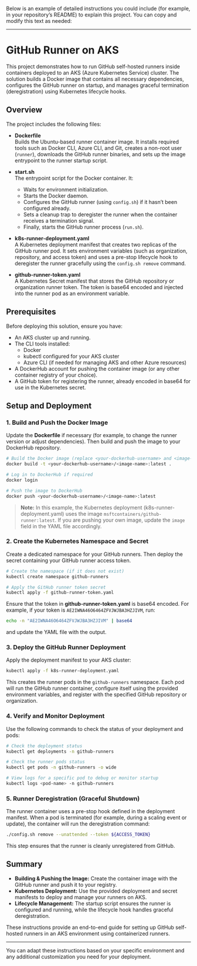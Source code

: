 Below is an example of detailed instructions you could include (for example, in your repository’s README) to explain this project. You can copy and modify this text as needed:

----

# GitHub Runner on AKS

This project demonstrates how to run GitHub self-hosted runners inside containers deployed to an AKS (Azure Kubernetes Service) cluster. The solution builds a Docker image that contains all necessary dependencies, configures the GitHub runner on startup, and manages graceful termination (deregistration) using Kubernetes lifecycle hooks.

## Overview

The project includes the following files:

- **Dockerfile**  
  Builds the Ubuntu-based runner container image. It installs required tools such as Docker CLI, Azure CLI, and Git, creates a non-root user (`runner`), downloads the GitHub runner binaries, and sets up the image entrypoint to the runner startup script.

- **start.sh**  
  The entrypoint script for the Docker container. It:
  - Waits for environment initialization.
  - Starts the Docker daemon.
  - Configures the GitHub runner (using `config.sh`) if it hasn’t been configured already.
  - Sets a cleanup trap to deregister the runner when the container receives a termination signal.
  - Finally, starts the GitHub runner process (`run.sh`).

- **k8s-runner-deployment.yaml**  
  A Kubernetes deployment manifest that creates two replicas of the GitHub runner pod. It sets environment variables (such as organization, repository, and access token) and uses a pre-stop lifecycle hook to deregister the runner gracefully using the `config.sh remove` command.

- **github-runner-token.yaml**  
  A Kubernetes Secret manifest that stores the GitHub repository or organization runner token. The token is base64 encoded and injected into the runner pod as an environment variable.

## Prerequisites

Before deploying this solution, ensure you have:

- An AKS cluster up and running.
- The CLI tools installed:
  - Docker
  - kubectl configured for your AKS cluster
  - Azure CLI (if needed for managing AKS and other Azure resources)
- A DockerHub account for pushing the container image (or any other container registry of your choice).
- A GitHub token for registering the runner, already encoded in base64 for use in the Kubernetes secret.

## Setup and Deployment

### 1. Build and Push the Docker Image

Update the **Dockerfile** if necessary (for example, to change the runner version or adjust dependencies). Then build and push the image to your DockerHub repository.

```bash
# Build the Docker image (replace <your-dockerhub-username> and <image-name> accordingly)
docker build -t <your-dockerhub-username>/<image-name>:latest .

# Log in to DockerHub if required
docker login

# Push the image to DockerHub
docker push <your-dockerhub-username>/<image-name>:latest
```

> **Note:** In this example, the Kubernetes deployment (k8s-runner-deployment.yaml) uses the image `msftcontainers/github-runner:latest`. If you are pushing your own image, update the `image` field in the YAML file accordingly.

### 2. Create the Kubernetes Namespace and Secret

Create a dedicated namespace for your GitHub runners. Then deploy the secret containing your GitHub runner access token.

```bash
# Create the namespace (if it does not exist)
kubectl create namespace github-runners

# Apply the GitHub runner token secret
kubectl apply -f github-runner-token.yaml
```

Ensure that the token in **github-runner-token.yaml** is base64 encoded. For example, if your token is `AE2IWNA46O6464ZFVJWJBA3HZJIVM`, run:

```bash
echo -n "AE2IWNA46O6464ZFVJWJBA3HZJIVM" | base64
```

and update the YAML file with the output.

### 3. Deploy the GitHub Runner Deployment

Apply the deployment manifest to your AKS cluster:

```bash
kubectl apply -f k8s-runner-deployment.yaml
```

This creates the runner pods in the `github-runners` namespace. Each pod will run the GitHub runner container, configure itself using the provided environment variables, and register with the specified GitHub repository or organization.

### 4. Verify and Monitor Deployment

Use the following commands to check the status of your deployment and pods:

```bash
# Check the deployment status
kubectl get deployments -n github-runners

# Check the runner pods status
kubectl get pods -n github-runners -o wide

# View logs for a specific pod to debug or monitor startup
kubectl logs <pod-name> -n github-runners
```

### 5. Runner Deregistration (Graceful Shutdown)

The runner container uses a pre-stop hook defined in the deployment manifest. When a pod is terminated (for example, during a scaling event or update), the container will run the deregistration command:

```bash
./config.sh remove --unattended --token ${ACCESS_TOKEN}
```

This step ensures that the runner is cleanly unregistered from GitHub.

## Summary

- **Building & Pushing the Image:** Create the container image with the GitHub runner and push it to your registry.
- **Kubernetes Deployment:** Use the provided deployment and secret manifests to deploy and manage your runners on AKS.
- **Lifecycle Management:** The startup script ensures the runner is configured and running, while the lifecycle hook handles graceful deregistration.

These instructions provide an end-to-end guide for setting up GitHub self-hosted runners in an AKS environment using containerized runners.

----

You can adapt these instructions based on your specific environment and any additional customization you need for your deployment.